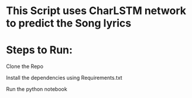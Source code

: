 
# This Script uses CharLSTM network to predict the Song lyrics #


# Steps to Run:

  Clone the Repo

  Install the dependencies using Requirements.txt

  Run the python notebook
